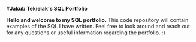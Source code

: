 #**Jakub Tekielak's SQL Portfolio**

**Hello and welcome to my SQL portfolio.**
This code repository will contain examples of the SQL I have written.
Feel free to look around and reach out for any questions or useful information regarding the portfolio. :)

